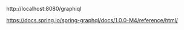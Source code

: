 
http://localhost:8080/graphiql  

https://docs.spring.io/spring-graphql/docs/1.0.0-M4/reference/html/
